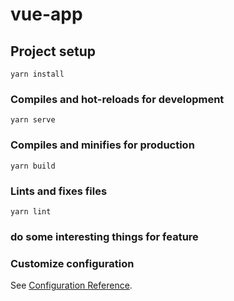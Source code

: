 # vue-app

## Project setup
```
yarn install
```

### Compiles and hot-reloads for development
```
yarn serve
```

### Compiles and minifies for production
```
yarn build
```

### Lints and fixes files
```
yarn lint
```

### do some interesting things for feature

### Customize configuration
See [Configuration Reference](https://cli.vuejs.org/config/).
